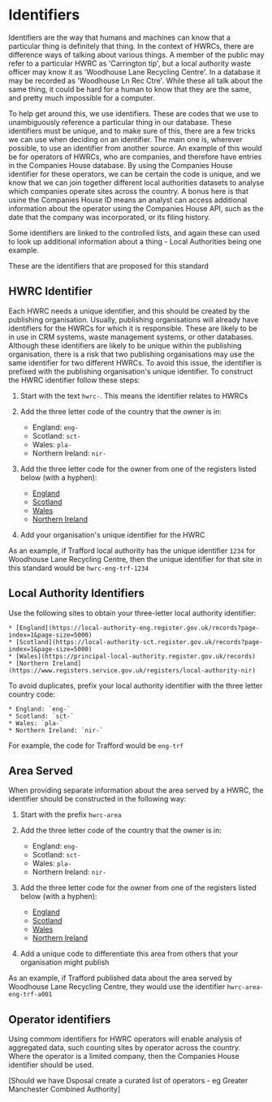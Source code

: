 # Identifiers

Identifiers are the way that humans and machines can know that a particular thing is definitely that thing. In the context of HWRCs, there are difference ways of talking about various things. A member of the public may refer to a particular HWRC as 'Carrington tip', but a local authority waste officer may know it as 'Woodhouse Lane Recycling Centre'. In a database it may be recorded as 'Woodhouse Ln Rec Ctre'. While these all talk about the same thing, it could be hard for a human to know that they are the same, and pretty much impossible for a computer. 

To help get around this, we use identifiers. These are codes that we use to unambiguously reference a particular thing in our database. These identifiers must be unique, and to make sure of this, there are a few tricks we can use when deciding on an identifier. The main one is, wherever possible, to use an identifier from another source. An example of this would be for operators of HWRCs, who are companies, and therefore have entries in the Companies House database. By using the Companies House identifier for these operators, we can be certain the code is unique, and we know that we can join together different local authorities datasets to analyse which companies operate sites across the country. A bonus here is that usine the Companies House ID means an analyst can access additional information about the operator using the Companies House API, such as the date that the company was incorporated, or its filing history.

Some identifiers are linked to the controlled lists, and again these can used to look up additional information about a thing - Local Authorities being one example.

These are the identifiers that are proposed for this standard

## HWRC Identifier

Each HWRC needs a unique identifier, and this should be created by the publishing organisation. Usually, publishing organisations will already have identifiers for the HWRCs for which it is responsible. These are likely to be in use in CRM systems, waste management systems, or other databases. Although these identifiers are likely to be unique within the publishing organisation, there is a risk that two publishing organisations may use the same identifier for two different HWRCs. To avoid this issue, the identifier is prefixed with the publishing organisation's unique identifier. To construct the HWRC identifier follow these steps:

1. Start with the text `hwrc-`. This means the identifier relates to HWRCs

2. Add the three letter code of the country that the owner is in:
	* England: `eng-`
	* Scotland: `sct-`
	* Wales: `pla-`
	* Northern Ireland: `nir-`

3. Add the three letter code for the owner from one of the registers listed below (with a hyphen):

	* [England](https://local-authority-eng.register.gov.uk/records?page-index=1&page-size=5000)
	* [Scotland](https://local-authority-sct.register.gov.uk/records?page-index=1&page-size=5000)
	* [Wales](https://principal-local-authority.register.gov.uk/records)
	* [Northern Ireland](https://www.registers.service.gov.uk/registers/local-authority-nir)

4. Add your organisation's unique identifier for the HWRC

As an example, if Trafford local authority has the unique identifier `1234` for Woodhouse Lane Recycling Centre, then the unique identifier for that site in this standard would be `hwrc-eng-trf-1234`

## Local Authority Identifiers

Use the following sites to obtain your three-letter local authority identifier:

	* [England](https://local-authority-eng.register.gov.uk/records?page-index=1&page-size=5000)
	* [Scotland](https://local-authority-sct.register.gov.uk/records?page-index=1&page-size=5000)
	* [Wales](https://principal-local-authority.register.gov.uk/records)
	* [Northern Ireland](https://www.registers.service.gov.uk/registers/local-authority-nir)

To avoid duplicates, prefix your local authority identifier with the three letter country code:

	* England: `eng-`
	* Scotland: `sct-`
	* Wales: `pla-`
	* Northern Ireland: `nir-`

For example, the code for Trafford would be `eng-trf`

## Area Served

When providing separate information about the area served by a HWRC, the identifier should be constructed in the following way:

1. Start with the prefix `hwrc-area`
 
2. Add the three letter code of the country that the owner is in:
	* England: `eng-`
	* Scotland: `sct-`
	* Wales: `pla-`
	* Northern Ireland: `nir-`

3. Add the three letter code for the owner from one of the registers listed below (with a hyphen):

	* [England](https://local-authority-eng.register.gov.uk/records?page-index=1&page-size=5000)
	* [Scotland](https://local-authority-sct.register.gov.uk/records?page-index=1&page-size=5000)
	* [Wales](https://principal-local-authority.register.gov.uk/records)
	* [Northern Ireland](https://www.registers.service.gov.uk/registers/local-authority-nir)

4. Add a unique code to differentiate this area from others that your organisation might publish

As an example, if Trafford published data about the area served by Woodhouse Lane Recycling Centre, they would use the identifier `hwrc-area-eng-trf-a001`

## Operator identifiers

Using commom identifiers for HWRC operators will enable analysis of aggregated data, such counting sites by operator across the country. Where the operator is a limited company, then the Companies House identifier should be used.

[Should we have Dsposal create a curated list of operators - eg Greater Manchester Combined Authority]










